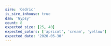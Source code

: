 ```yaml
---
sire: 'Cedric'
is_sire_inhouse: true
dam: 'Gypsy'
count: 8
expected_size: [25, 40]
expected_colors: ['apricot', 'cream', 'yellow']
expected_date: '2020-05-30'
---
```

